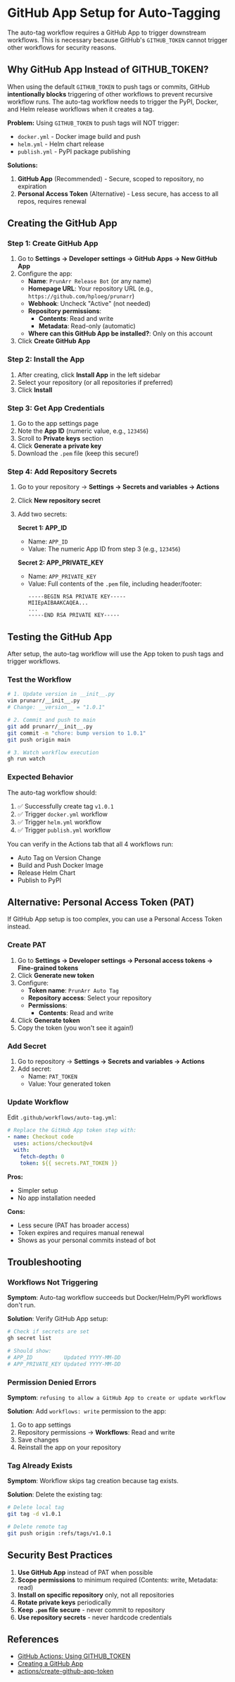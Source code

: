 # GitHub App Setup for Auto-Tagging

The auto-tag workflow requires a GitHub App to trigger downstream workflows. This is necessary because GitHub's `GITHUB_TOKEN` cannot trigger other workflows for security reasons.

## Why GitHub App Instead of GITHUB_TOKEN?

When using the default `GITHUB_TOKEN` to push tags or commits, GitHub **intentionally blocks** triggering of other workflows to prevent recursive workflow runs. The auto-tag workflow needs to trigger the PyPI, Docker, and Helm release workflows when it creates a tag.

**Problem:** Using `GITHUB_TOKEN` to push tags will NOT trigger:
- `docker.yml` - Docker image build and push
- `helm.yml` - Helm chart release
- `publish.yml` - PyPI package publishing

**Solutions:**
1. **GitHub App** (Recommended) - Secure, scoped to repository, no expiration
2. **Personal Access Token** (Alternative) - Less secure, has access to all repos, requires renewal

## Creating the GitHub App

### Step 1: Create GitHub App

1. Go to **Settings → Developer settings → GitHub Apps → New GitHub App**
2. Configure the app:
   - **Name**: `PrunArr Release Bot` (or any name)
   - **Homepage URL**: Your repository URL (e.g., `https://github.com/hploeg/prunarr`)
   - **Webhook**: Uncheck "Active" (not needed)
   - **Repository permissions**:
     - **Contents**: Read and write
     - **Metadata**: Read-only (automatic)
   - **Where can this GitHub App be installed?**: Only on this account
3. Click **Create GitHub App**

### Step 2: Install the App

1. After creating, click **Install App** in the left sidebar
2. Select your repository (or all repositories if preferred)
3. Click **Install**

### Step 3: Get App Credentials

1. Go to the app settings page
2. Note the **App ID** (numeric value, e.g., `123456`)
3. Scroll to **Private keys** section
4. Click **Generate a private key**
5. Download the `.pem` file (keep this secure!)

### Step 4: Add Repository Secrets

1. Go to your repository → **Settings → Secrets and variables → Actions**
2. Click **New repository secret**
3. Add two secrets:

   **Secret 1: APP_ID**
   - Name: `APP_ID`
   - Value: The numeric App ID from step 3 (e.g., `123456`)

   **Secret 2: APP_PRIVATE_KEY**
   - Name: `APP_PRIVATE_KEY`
   - Value: Full contents of the `.pem` file, including header/footer:
     ```
     -----BEGIN RSA PRIVATE KEY-----
     MIIEpAIBAAKCAQEA...
     ...
     -----END RSA PRIVATE KEY-----
     ```

## Testing the GitHub App

After setup, the auto-tag workflow will use the App token to push tags and trigger workflows.

### Test the Workflow

```bash
# 1. Update version in __init__.py
vim prunarr/__init__.py
# Change: __version__ = "1.0.1"

# 2. Commit and push to main
git add prunarr/__init__.py
git commit -m "chore: bump version to 1.0.1"
git push origin main

# 3. Watch workflow execution
gh run watch
```

### Expected Behavior

The auto-tag workflow should:
1. ✅ Successfully create tag `v1.0.1`
2. ✅ Trigger `docker.yml` workflow
3. ✅ Trigger `helm.yml` workflow
4. ✅ Trigger `publish.yml` workflow

You can verify in the Actions tab that all 4 workflows run:
- Auto Tag on Version Change
- Build and Push Docker Image
- Release Helm Chart
- Publish to PyPI

## Alternative: Personal Access Token (PAT)

If GitHub App setup is too complex, you can use a Personal Access Token instead.

### Create PAT

1. Go to **Settings → Developer settings → Personal access tokens → Fine-grained tokens**
2. Click **Generate new token**
3. Configure:
   - **Token name**: `PrunArr Auto Tag`
   - **Repository access**: Select your repository
   - **Permissions**:
     - **Contents**: Read and write
4. Click **Generate token**
5. Copy the token (you won't see it again!)

### Add Secret

1. Go to repository → **Settings → Secrets and variables → Actions**
2. Add secret:
   - Name: `PAT_TOKEN`
   - Value: Your generated token

### Update Workflow

Edit `.github/workflows/auto-tag.yml`:

```yaml
# Replace the GitHub App token step with:
- name: Checkout code
  uses: actions/checkout@v4
  with:
    fetch-depth: 0
    token: ${{ secrets.PAT_TOKEN }}
```

**Pros:**
- Simpler setup
- No app installation needed

**Cons:**
- Less secure (PAT has broader access)
- Token expires and requires manual renewal
- Shows as your personal commits instead of bot

## Troubleshooting

### Workflows Not Triggering

**Symptom**: Auto-tag workflow succeeds but Docker/Helm/PyPI workflows don't run.

**Solution**: Verify GitHub App setup:
```bash
# Check if secrets are set
gh secret list

# Should show:
# APP_ID          Updated YYYY-MM-DD
# APP_PRIVATE_KEY Updated YYYY-MM-DD
```

### Permission Denied Errors

**Symptom**: `refusing to allow a GitHub App to create or update workflow`

**Solution**: Add `workflows: write` permission to the app:
1. Go to app settings
2. Repository permissions → **Workflows**: Read and write
3. Save changes
4. Reinstall the app on your repository

### Tag Already Exists

**Symptom**: Workflow skips tag creation because tag exists.

**Solution**: Delete the existing tag:
```bash
# Delete local tag
git tag -d v1.0.1

# Delete remote tag
git push origin :refs/tags/v1.0.1
```

## Security Best Practices

1. **Use GitHub App** instead of PAT when possible
2. **Scope permissions** to minimum required (Contents: write, Metadata: read)
3. **Install on specific repository** only, not all repositories
4. **Rotate private keys** periodically
5. **Keep `.pem` file secure** - never commit to repository
6. **Use repository secrets** - never hardcode credentials

## References

- [GitHub Actions: Using GITHUB_TOKEN](https://docs.github.com/en/actions/security-guides/automatic-token-authentication#using-the-github_token-in-a-workflow)
- [Creating a GitHub App](https://docs.github.com/en/apps/creating-github-apps/about-creating-github-apps/about-creating-github-apps)
- [actions/create-github-app-token](https://github.com/actions/create-github-app-token)
